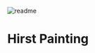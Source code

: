 ![readme](https://github.com/sudeepsudhevan/python-small-projects/assets/31392327/277a5d73-bdf6-43ad-8acf-784fd2a92919)

# Hirst Painting
